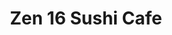 ---
layout: place
title: "Zen 16 Sushi Cafe"
permalink: /maryland/bel-air/zen-16-sushi-cafe.html
stateAbbr: MD
stateName: Maryland
cityName: Bel Air
seo:
  name: "Zen 16 Sushi Cafe"
  type: Restaurant
  links: http://www.zen16belair.com/
description: "Established, unpretentious sushi bar preparing Japanese & other Asian options to eat in or take out. Zen 16 Sushi Cafe serves delicious sushi in Bel Air, Maryland. Try fresh Japanese dishes for a great dining experience. Available for takeout, delivery, lunch, and dinner."
place_id: ChIJDY7mNtvdx4kRr2v5dOxUHcQ
photos:
  - name: >-
      places/ChIJDY7mNtvdx4kRr2v5dOxUHcQ/photos/AeeoHcKJXeny45KYnYWihwnse_OgjeEIJOEFC7toXYBPDuepM7drWGD3eHa34SPfCmc1sonwlVl5Z7tpw9b_KhCKWA8eWZ3D36mqqKNEEI1JpG5N0uUIqjTnw3aghN1rKr8q92cr7qTOwtWqms2hXpOxKRgIJ3X5tVJ3i2BXCBnpZFWTr-ps7XC50_3gFKyLBjErFhwthbqrl3GeNH5GBLGdROcSWaScjGRsq7uZv5iW_s4ZIlZGow6sqORPVIQ8lNK8A8mHMWY_v1yRRIE-3eH4WnV0uDXM0P1hvJWkLRnpgF1nfkx37GKcteEjfMNksPw-JY67YoT7uGbryw5w2A4bmuxoFD9S2aNeX3_tmXrACQR-k4UbsRKBaUyYSRNjXccizEqMlLsq26LAnBPVrpaxmc7S3gB3pCCY064nO9aJgbJjrg
    widthPx: 4032
    heightPx: 3024
    authorAttributions:
      - displayName: Carlos Sagastume
        uri: https://maps.google.com/maps/contrib/107891881286350013418
        photoUri: >-
          https://lh3.googleusercontent.com/a-/ALV-UjUQbdgOwDOgmnPaNC7z7zPZ6R86UNu-QQvAtALXqzdbLNg6Qdgc=s100-p-k-no-mo
    flagContentUri: >-
      https://www.google.com/local/imagery/report/?cb_client=maps_api_places.places_api&image_key=!1e10!2sCIHM0ogKEICAgICE-YzNEA&hl=en-US
    googleMapsUri: >-
      https://www.google.com/maps/place//data=!3m4!1e2!3m2!1sCIHM0ogKEICAgICE-YzNEA!2e10!4m2!3m1!1s0x89c7dddb36e68e0d:0xc41d54ec74f96baf
  - name: >-
      places/ChIJDY7mNtvdx4kRr2v5dOxUHcQ/photos/AeeoHcIoLsINpxjtonsAo01MFkF7LKqFQuE5nhQspR9wy8NyctQpX73i97QPfU43jx3GwigD_lqWUzMXHMUit3kHQ02obVWveBZzRoyUXFcIwOLzkhYwpXWZslMvkK0WaxxMX8PVeiUyKXmm76AbR04_y_k8CaySm2XF3Og_DmqN2mqNj6Vp20agpKfXzP-gbymeyvxY8MUHjpugi-JnXzaOw56UL0jjLxgeXHJxJdwWA9VAgV19TQ4UcKplT-WB375V9Pidcb8UFtcZT3KGnSdFtDmcY9_i8VNfXT99MWU7Ujut9Q
    widthPx: 3024
    heightPx: 4032
    authorAttributions:
      - displayName: Zen 16 Sushi Cafe
        uri: https://maps.google.com/maps/contrib/106578003057932932344
        photoUri: >-
          https://lh3.googleusercontent.com/a/ACg8ocJ57Mr9uzUy5GW9pit2hmtS_5y0aIjpLxGjtVmT5zkdCpjvmw=s100-p-k-no-mo
    flagContentUri: >-
      https://www.google.com/local/imagery/report/?cb_client=maps_api_places.places_api&image_key=!1e10!2sAF1QipPHFq8eCoU9w43D3ZRBzxx08UPFk4_a4VreyA-J&hl=en-US
    googleMapsUri: >-
      https://www.google.com/maps/place//data=!3m4!1e2!3m2!1sAF1QipPHFq8eCoU9w43D3ZRBzxx08UPFk4_a4VreyA-J!2e10!4m2!3m1!1s0x89c7dddb36e68e0d:0xc41d54ec74f96baf
  - name: >-
      places/ChIJDY7mNtvdx4kRr2v5dOxUHcQ/photos/AeeoHcJrGvleW8FHrmBbR9w7bKwRzrz_A54K5HMPRYdarWGq-t5LSw0lWhcZWi3BazURgLiYne05IjYZ57JCPIoKImXNM823YzBIO64oUnwe5WKgdfEFYOkLxHov2aItN3GaCL3Xx3qjExXDfHryxjbGecfcNuHuiY_X4HSPACBLrZEogElmUzf17RWVbPV4RB9JG5Q_LWZcgXZ0YNCSUGwUnt3LRlRtxhud390xjth09xo8PjSEDIY4DVyRhAHiuCbVb0YA6aQ3s7zItUxzBrtbX545J654gCG9NycNrTDvpvKLsMxSSF3TNzMiOw9iUnGNwTkiYVN0iF05QmiPtcG88iCdAmrSr3OChHWcjKB11VRDUxGbeXyYvlF9gxA3oPptzXXJlLaEcxtHKEXSimXZxLNfiw98Yf9SkD1fbApvvEE
    widthPx: 3600
    heightPx: 4800
    authorAttributions:
      - displayName: Brianna T
        uri: https://maps.google.com/maps/contrib/106850132463792196186
        photoUri: >-
          https://lh3.googleusercontent.com/a-/ALV-UjWrHgk3N59sXxZbNqg2jPhVjumXz57sXr33VzPhHKOx2eyZj4V9=s100-p-k-no-mo
    flagContentUri: >-
      https://www.google.com/local/imagery/report/?cb_client=maps_api_places.places_api&image_key=!1e10!2sCIHM0ogKEICAgICjy8f-CA&hl=en-US
    googleMapsUri: >-
      https://www.google.com/maps/place//data=!3m4!1e2!3m2!1sCIHM0ogKEICAgICjy8f-CA!2e10!4m2!3m1!1s0x89c7dddb36e68e0d:0xc41d54ec74f96baf
  - name: >-
      places/ChIJDY7mNtvdx4kRr2v5dOxUHcQ/photos/AeeoHcKKCJ_r3cK3Q3655TpbaSHW1ToMq4ivtmYPQzWWSci6mlgtQ-o8u1-NKdf-VFhUMu8Qv5XCKr27LLpI47inNpU4005KYi92K9todWmkwYQI_MrF7kjNouswuN4sXjsQBCV8TDcImx3nCWjrBb66PdctJdLBhUCMMQnAhvPzdQLlcRJ_E4olvBlaejw-EIeX94sL3U-eipgAUcQdNjrljtPKZsLqbQR-j5kCKwfD3FzrROy1h6_0JQREe6NyuwY7r1wMbxRGJX0XyRprQ0cnVqK9yInl3UieM_s0AWwgfHSpyIBGVCXFBCAbjAZqh2lD6MOF-e3FS-9e04SN316uge-VvAkVRL4HK0Omndkaa99Y14daYGW1D2ftSFBqRLYqLYkBCcWlMbv8jKu16ug3Acgkh6RIe9JSK_q0-12lEY-I3w
    widthPx: 3000
    heightPx: 4000
    authorAttributions:
      - displayName: Amy Sukits
        uri: https://maps.google.com/maps/contrib/108853006433999328829
        photoUri: >-
          https://lh3.googleusercontent.com/a-/ALV-UjVJ1CLm5nUepOuuijI4wzrpHug6KKLuS-fxlHg4iuB4J6JRSXeCqg=s100-p-k-no-mo
    flagContentUri: >-
      https://www.google.com/local/imagery/report/?cb_client=maps_api_places.places_api&image_key=!1e10!2sCIHM0ogKEICAgID_07fdCQ&hl=en-US
    googleMapsUri: >-
      https://www.google.com/maps/place//data=!3m4!1e2!3m2!1sCIHM0ogKEICAgID_07fdCQ!2e10!4m2!3m1!1s0x89c7dddb36e68e0d:0xc41d54ec74f96baf
  - name: >-
      places/ChIJDY7mNtvdx4kRr2v5dOxUHcQ/photos/AeeoHcKUPEWaawdu_JftJI3_3Vr_k695xLaBIDG7ffkEnNOrDqy_OcYIddYhjkaPhs2yTaobZuxBbHi_M6jYaPE10n2gAqLotEXOECW-83rBMxYh75k6bqlW8i0hNhYwBkWyeaWfP2DT7aLRjrMqpJAsxqovoeFXZHZa-WAAp06Cljd8dh5YXb_WpI84zUZtcbGdtA8iDOHKqoqD9rRquoO9NwBciItE-s77JXU87SyYl8PcV_Yos10gjSltH1eKwiVZ59mlm3A6WbpXiTHVgeeecQnSDGZkzagtLkf0WUR1TbTNjTYY-WMGGOK19Q5N8THZo14HjDBUIM1rfF7V6u7XBk805IyvJQuD7R07QHj8evUaXk0Wpet8DlGNX_KXPfJAFXBT-EaGvztEbTWvUBsjPFPTZ2AG_M5yPt6fyWxcfLdiJge-
    widthPx: 4032
    heightPx: 2268
    authorAttributions:
      - displayName: Lamar Jackson
        uri: https://maps.google.com/maps/contrib/104522747742924890908
        photoUri: >-
          https://lh3.googleusercontent.com/a-/ALV-UjUHKUMbd6hNZ9nXRVrdbMNL6NE3ZB8U1hR1-gCb30X7yWDZkSgO=s100-p-k-no-mo
    flagContentUri: >-
      https://www.google.com/local/imagery/report/?cb_client=maps_api_places.places_api&image_key=!1e10!2sCIHM0ogKEICAgICk9Lvy0gE&hl=en-US
    googleMapsUri: >-
      https://www.google.com/maps/place//data=!3m4!1e2!3m2!1sCIHM0ogKEICAgICk9Lvy0gE!2e10!4m2!3m1!1s0x89c7dddb36e68e0d:0xc41d54ec74f96baf
  - name: >-
      places/ChIJDY7mNtvdx4kRr2v5dOxUHcQ/photos/AeeoHcKFNsL6RyEH9nuGKmGse4dHn7Mtg3vqQuZeI8DbNsZ0WkfJ4mRHUdJdUSdddaOMR87vu7MvvHJ1qHmZCiGgb5jLyivGaIOt45SBvUOmUV4ajslJQXqE7eLIDBy8K27rMG4TPreJ8B5TiBRj6Aw4ui4qJR6-Uow39PDAns6K4E3k-vuv1CqJPnt2SnA9TIcKhmVUspsWYGQo7a--20DC0dAQzYPqw8r-BHJHLqgWGB-G0MgL5L53rjNPItqpOcijkZgcylQ-Z8Vj3tpu4Im4tNjiUJkRmGspTDs_Rnw465TBEjQTvSmJqNmA6mVxMbCi1gILEf4vzCk_o_zwiOikQ-NCDU_Ku3q5OO5cxT3b33tmGsEL8qqIyJxMOhMPlnuk43tPpSAGHeA_dj8GGR0aa2ZvAti1V3_GI0Gnc8SC6_VsdOjq
    widthPx: 2048
    heightPx: 1536
    authorAttributions:
      - displayName: Ken Bassford
        uri: https://maps.google.com/maps/contrib/100777324770353848464
        photoUri: >-
          https://lh3.googleusercontent.com/a-/ALV-UjXgDAU1AVD-dwLJuVKOwmF1U6VK6YZfj6_z5VptciGHmE2rTVc=s100-p-k-no-mo
    flagContentUri: >-
      https://www.google.com/local/imagery/report/?cb_client=maps_api_places.places_api&image_key=!1e10!2sCIHM0ogKEICAgICk3KrQ8QE&hl=en-US
    googleMapsUri: >-
      https://www.google.com/maps/place//data=!3m4!1e2!3m2!1sCIHM0ogKEICAgICk3KrQ8QE!2e10!4m2!3m1!1s0x89c7dddb36e68e0d:0xc41d54ec74f96baf
  - name: >-
      places/ChIJDY7mNtvdx4kRr2v5dOxUHcQ/photos/AeeoHcJ_w8km_zJKnJclFwJMsFLZbTw9oH76-T1_9m7JGuRko4vJBJ5938PvlHX8obcEE6WUMkGvcXesm5tKv5jdPMYXpwj4qEvkX2fbxhdtxr7W1ioqXNF3_21w7CGjKl5ZBsuJo9W4hFF6WcC_95ZeTjKPqABGiqqrqZ8ZPX-gm1B_In8nUZllCNEqBuEMsFsv7sV32XJTZtmXABPpFQQCGqYNpbP46ZB-0AN488dszQ-JOo4ThkoIQUq948Dl_jEGqbypIQm1nKRihKQl-qdvcnwL6f1oSfv9hqDixbk-r8r7jYdKC3n0qrvem9OTlTMy9RQ1Oq-I7RysZhOKtDkrcf1L3oVslsShrcLVbegAFSi0J0j2uFZH049qV-1puWNZoG_rfEiC43LGEyduhmhDbfatcXghdpwnuwQ-X0qNBv65f4gD
    widthPx: 3024
    heightPx: 4032
    authorAttributions:
      - displayName: Chi 0080
        uri: https://maps.google.com/maps/contrib/109513087443237001757
        photoUri: >-
          https://lh3.googleusercontent.com/a-/ALV-UjWJKRDImb1VOB8toL9pOCQSA9MNG39wSfwTJZQ4DxvIt4PClU0=s100-p-k-no-mo
    flagContentUri: >-
      https://www.google.com/local/imagery/report/?cb_client=maps_api_places.places_api&image_key=!1e10!2sCIHM0ogKEICAgIDnttODkwE&hl=en-US
    googleMapsUri: >-
      https://www.google.com/maps/place//data=!3m4!1e2!3m2!1sCIHM0ogKEICAgIDnttODkwE!2e10!4m2!3m1!1s0x89c7dddb36e68e0d:0xc41d54ec74f96baf
  - name: >-
      places/ChIJDY7mNtvdx4kRr2v5dOxUHcQ/photos/AeeoHcLicFcvuxl97lMho-g8wr63AAM7CIWAAL-Fwa_QaJggOUU4txPTa6FJpsA5BCHjo5x6eQWyIAIoWBl0kN9xlA1WlJwMj_1T0_DSqgsuJxaw5Bb5-3kbbEVqg-soK_q3Xx74lF5EV9CrRgGouEclIULcQjZiLXGS6L1U2Ldpt5wohud5zHWiQpoA1UwvvkruWBEid7haW3j_KDL246iHZl3l-Q_c1aquVLHYuxie9Pxi2pKkSpCxeuR5hMIOPQ_nW07vAVg8WhpKv8nSE8oSi7r5cF67pH8EGPObvudXlD-Plj9h98B9LbK8cqwXFWAQCHsI06_W6JWLLCIEqhitHzvCMH6_mr39kvtaPEpqNxCydiTeBQQNENH1mCCzggtkkEBmCnrJpxG7TA8g1E5vS0ZwzEVVYe6ciL3Qy5gTlm28AA
    widthPx: 1944
    heightPx: 2592
    authorAttributions:
      - displayName: Marcelo Carneiro
        uri: https://maps.google.com/maps/contrib/116083219418586597966
        photoUri: >-
          https://lh3.googleusercontent.com/a/ACg8ocI6O362LtAksVEFtbtYXye9A-kU7KTSuafZNy9t0Vd4_U4v6Q=s100-p-k-no-mo
    flagContentUri: >-
      https://www.google.com/local/imagery/report/?cb_client=maps_api_places.places_api&image_key=!1e10!2sCIHM0ogKEICAgID43ffHGQ&hl=en-US
    googleMapsUri: >-
      https://www.google.com/maps/place//data=!3m4!1e2!3m2!1sCIHM0ogKEICAgID43ffHGQ!2e10!4m2!3m1!1s0x89c7dddb36e68e0d:0xc41d54ec74f96baf
  - name: >-
      places/ChIJDY7mNtvdx4kRr2v5dOxUHcQ/photos/AeeoHcKjHnePewl35RugZ59fOS0P3Q7UlZBW2Z_0xAiNOGs6lFbrhX_EvqXDi3SPb92VkJ_IIs264FfMKGjCKPMrULAxoDgy9XDQECZ3zR0qwZPBgcLsDQg6fEdx6hlczoz8xkvaKKZtwUX1qne3Weffd0Nj-sw4aqByOybO-f0p5V5veERs_Epwdimo8HCkcpucxdj2M9QAgo4sWeoshqCkUS-OHMwh5LMjBdAnQk6DoANpZSXkKVA1pv0gaqzO8DO2D72F7y86GO4cEI-pFl3YuYouvMDzPdHtK4qABQBweh_cxpJjHV0TC5DQhT8IRnr6eSr887DyLc8vDq6Vlo20j98dofb-TK2N5ck_bc-9RfnHzzgd15Tcctm2LCnlrLdDRB_eEZnXrNpjfrNmn6GZhTBFCMOK6vb6CDJdFMg9UmY
    widthPx: 4096
    heightPx: 3072
    authorAttributions:
      - displayName: Bill Heckleman
        uri: https://maps.google.com/maps/contrib/109852756033307018732
        photoUri: >-
          https://lh3.googleusercontent.com/a-/ALV-UjW7_y7siDBJ5yGBJAjI8shairBso0ALCIh_qCzMMv3-vC-0xvvR=s100-p-k-no-mo
    flagContentUri: >-
      https://www.google.com/local/imagery/report/?cb_client=maps_api_places.places_api&image_key=!1e10!2sCIHM0ogKEICAgICyh7eOGA&hl=en-US
    googleMapsUri: >-
      https://www.google.com/maps/place//data=!3m4!1e2!3m2!1sCIHM0ogKEICAgICyh7eOGA!2e10!4m2!3m1!1s0x89c7dddb36e68e0d:0xc41d54ec74f96baf
  - name: >-
      places/ChIJDY7mNtvdx4kRr2v5dOxUHcQ/photos/AeeoHcIiuKxOfn4MpqY0ThOiQGUuw7ZC1hxeitmvpRVUBikJxnmRA1yjhI48TcRl5DrmNzD13yFqHvA1fk1Bfe1Q9RC79H78eaa54Xa8u9BCVuteKEnT5VbLz_nbRKXkKL-0AL-3gt1MfDSWM_lXJcZF6kSqGMelqnhFH2Mxk9DamHvG0Qk1LOVLBgJ4ZhRjg3fLcRj3BfD0KpK0l7uQKwckkJXj3k2nZrnLuGjh-32kxl1BlyjOlQKihnc9oAwGijJTiDCdCbNJrN5LjKKWUaTWg7JM1e1O6aCjbhdJaNije56BwiNhPqZIQUlkQXSK-AH7hJX-1689wuWEgsWKdTK0bWA7AcrykZoFWFG-z_drn9ta3bbFTl8GSLeUbj8aA5B6qfMXf80v8_AwwhahbF2tnU-0TpFywTO0TH7T0U7LQYRWbg
    widthPx: 1536
    heightPx: 2048
    authorAttributions:
      - displayName: Ken Bassford
        uri: https://maps.google.com/maps/contrib/100777324770353848464
        photoUri: >-
          https://lh3.googleusercontent.com/a-/ALV-UjXgDAU1AVD-dwLJuVKOwmF1U6VK6YZfj6_z5VptciGHmE2rTVc=s100-p-k-no-mo
    flagContentUri: >-
      https://www.google.com/local/imagery/report/?cb_client=maps_api_places.places_api&image_key=!1e10!2sCIHM0ogKEICAgICk3KrQCQ&hl=en-US
    googleMapsUri: >-
      https://www.google.com/maps/place//data=!3m4!1e2!3m2!1sCIHM0ogKEICAgICk3KrQCQ!2e10!4m2!3m1!1s0x89c7dddb36e68e0d:0xc41d54ec74f96baf
address: 533Baltimore Pike, Bel Air, MD 21014, USA
street: 533Baltimore Pike
city: Bel Air
state: MD
zip: '21014'
country: USA
neighborhood: null
latitude: '39.527531'
longitude: '-76.351011'
accessibility_options:
  wheelchairAccessibleParking: true
  wheelchairAccessibleEntrance: true
  wheelchairAccessibleRestroom: true
  wheelchairAccessibleSeating: true
business_status: OPERATIONAL
name: Zen 16 Sushi Cafe
google_maps_links:
  directionsUri: >-
    https://www.google.com/maps/dir//''/data=!4m7!4m6!1m1!4e2!1m2!1m1!1s0x89c7dddb36e68e0d:0xc41d54ec74f96baf!3e0
  placeUri: https://maps.google.com/?cid=14131544580310002607
  writeAReviewUri: >-
    https://www.google.com/maps/place//data=!4m3!3m2!1s0x89c7dddb36e68e0d:0xc41d54ec74f96baf!12e1
  reviewsUri: >-
    https://www.google.com/maps/place//data=!4m4!3m3!1s0x89c7dddb36e68e0d:0xc41d54ec74f96baf!9m1!1b1
  photosUri: >-
    https://www.google.com/maps/place//data=!4m3!3m2!1s0x89c7dddb36e68e0d:0xc41d54ec74f96baf!10e5
primary_type: Asian Restaurant
opening_hours:
  regular: null
  current: null
secondary_opening_hours:
  regular:
    weekdayDescriptions: null
    type: null
  current:
    weekdayDescriptions: null
    type: null
phone: (410) 836-5999
price_level: PRICE_LEVEL_MODERATE
price_range: $10 &ndash; $20
rating: '4.0'
rating_count: 0
website: http://www.zen16belair.com/
reviews:
  - name: >-
      places/ChIJDY7mNtvdx4kRr2v5dOxUHcQ/reviews/ChdDSUhNMG9nS0VJQ0FnTUR3X1ozZjd3RRAB
    relativePublishTimeDescription: 2 weeks ago
    rating: 5
    text:
      text: >-
        This is the best sushi place in Bel Air. My friends and I can’t stop
        coming back bc we just love it there. The service is always amazing,
        fast, and the staff cares deeply about quality. Wish I could rate it 6
        stars :)
      languageCode: en
    originalText:
      text: >-
        This is the best sushi place in Bel Air. My friends and I can’t stop
        coming back bc we just love it there. The service is always amazing,
        fast, and the staff cares deeply about quality. Wish I could rate it 6
        stars :)
      languageCode: en
    authorAttribution:
      displayName: Aj Vaughan
      uri: https://www.google.com/maps/contrib/100225840995972369054/reviews
      photoUri: >-
        https://lh3.googleusercontent.com/a-/ALV-UjXAnnK_9PM_pZOD99ll4H374kCHFgoiT-qprcu1PWGfxR59bLH5=s128-c0x00000000-cc-rp-mo
    publishTime: '2025-03-27T21:00:06.260452Z'
    flagContentUri: >-
      https://www.google.com/local/review/rap/report?postId=ChdDSUhNMG9nS0VJQ0FnTUR3X1ozZjd3RRAB&d=17924085&t=1
    googleMapsUri: >-
      https://www.google.com/maps/reviews/data=!4m6!14m5!1m4!2m3!1sChdDSUhNMG9nS0VJQ0FnTUR3X1ozZjd3RRAB!2m1!1s0x89c7dddb36e68e0d:0xc41d54ec74f96baf
  - name: >-
      places/ChIJDY7mNtvdx4kRr2v5dOxUHcQ/reviews/ChdDSUhNMG9nS0VJQ0FnSUNMOU9HRXlRRRAB
    relativePublishTimeDescription: 6 months ago
    rating: 4
    text:
      text: >-
        Hidden Gem Near Sweet Frog~


        Nestled discreetly next to Sweet Frog, this restaurant is a delightful
        surprise. Upon entering, you are welcomed by a fresh and aesthetically
        pleasing decor that exudes a blend of modern and traditional Asian
        influences. The service is swift, the prices are reasonable, and the
        food is exceptional. It's a perfect spot to enjoy a meal with friends or
        family.
      languageCode: en
    originalText:
      text: >-
        Hidden Gem Near Sweet Frog~


        Nestled discreetly next to Sweet Frog, this restaurant is a delightful
        surprise. Upon entering, you are welcomed by a fresh and aesthetically
        pleasing decor that exudes a blend of modern and traditional Asian
        influences. The service is swift, the prices are reasonable, and the
        food is exceptional. It's a perfect spot to enjoy a meal with friends or
        family.
      languageCode: en
    authorAttribution:
      displayName: Chi 0080
      uri: https://www.google.com/maps/contrib/109513087443237001757/reviews
      photoUri: >-
        https://lh3.googleusercontent.com/a-/ALV-UjWJKRDImb1VOB8toL9pOCQSA9MNG39wSfwTJZQ4DxvIt4PClU0=s128-c0x00000000-cc-rp-mo-ba4
    publishTime: '2024-10-05T17:41:26.137463Z'
    flagContentUri: >-
      https://www.google.com/local/review/rap/report?postId=ChdDSUhNMG9nS0VJQ0FnSUNMOU9HRXlRRRAB&d=17924085&t=1
    googleMapsUri: >-
      https://www.google.com/maps/reviews/data=!4m6!14m5!1m4!2m3!1sChdDSUhNMG9nS0VJQ0FnSUNMOU9HRXlRRRAB!2m1!1s0x89c7dddb36e68e0d:0xc41d54ec74f96baf
  - name: >-
      places/ChIJDY7mNtvdx4kRr2v5dOxUHcQ/reviews/ChdDSUhNMG9nS0VJQ0FnTUNnbk95Vm53RRAB
    relativePublishTimeDescription: a month ago
    rating: 4
    text:
      text: >-
        Went here on valentine’s day and the food was amazing! A long wait due
        to all of the orders (online and in person) but it was 1000% worth the
        wait! The maryland blue crab roll was my favorite of the night along
        with the cream cheese crab wontons! I recommend this restaurant to
        anyone who loves a smaller quiet restaurant. To anyone else who was here
        on valentine’s day please understand if you went ANYWHERE else you
        would’ve had a longer wait. We went to another restaurant first and the
        line was out the door!
      languageCode: en
    originalText:
      text: >-
        Went here on valentine’s day and the food was amazing! A long wait due
        to all of the orders (online and in person) but it was 1000% worth the
        wait! The maryland blue crab roll was my favorite of the night along
        with the cream cheese crab wontons! I recommend this restaurant to
        anyone who loves a smaller quiet restaurant. To anyone else who was here
        on valentine’s day please understand if you went ANYWHERE else you
        would’ve had a longer wait. We went to another restaurant first and the
        line was out the door!
      languageCode: en
    authorAttribution:
      displayName: Haley Shoemaker
      uri: https://www.google.com/maps/contrib/106119897567407149821/reviews
      photoUri: >-
        https://lh3.googleusercontent.com/a-/ALV-UjUNAqjR6dkPzjmhGhZxA8USgMlWonId0s8igUSvTNNop-wOah8=s128-c0x00000000-cc-rp-mo
    publishTime: '2025-02-15T01:14:57.649080Z'
    flagContentUri: >-
      https://www.google.com/local/review/rap/report?postId=ChdDSUhNMG9nS0VJQ0FnTUNnbk95Vm53RRAB&d=17924085&t=1
    googleMapsUri: >-
      https://www.google.com/maps/reviews/data=!4m6!14m5!1m4!2m3!1sChdDSUhNMG9nS0VJQ0FnTUNnbk95Vm53RRAB!2m1!1s0x89c7dddb36e68e0d:0xc41d54ec74f96baf
  - name: >-
      places/ChIJDY7mNtvdx4kRr2v5dOxUHcQ/reviews/ChdDSUhNMG9nS0VJQ0FnSURKeHRpOHN3RRAB
    relativePublishTimeDescription: a month ago
    rating: 5
    text:
      text: >-
        Hands down one of my favorite places in Harford County. The staff is
        always so nice and attentive when I visit with my family. I usually
        order 12 - 15 rolls with a few appetizers and it's never an unreasonable
        wait time for our food. Everything always taste amazing and my kids all
        the dishes as well from pad Thai to sashimi. I will definitely keep
        coming back!
      languageCode: en
    originalText:
      text: >-
        Hands down one of my favorite places in Harford County. The staff is
        always so nice and attentive when I visit with my family. I usually
        order 12 - 15 rolls with a few appetizers and it's never an unreasonable
        wait time for our food. Everything always taste amazing and my kids all
        the dishes as well from pad Thai to sashimi. I will definitely keep
        coming back!
      languageCode: en
    authorAttribution:
      displayName: Jadian Green
      uri: https://www.google.com/maps/contrib/115870507071424306838/reviews
      photoUri: >-
        https://lh3.googleusercontent.com/a-/ALV-UjWIfdI2U9XWD_ANmcr2OtEjws8VIzHZRGfb7yyo3P_BJvU-j1gWNA=s128-c0x00000000-cc-rp-mo-ba4
    publishTime: '2025-02-12T23:30:18.997914Z'
    flagContentUri: >-
      https://www.google.com/local/review/rap/report?postId=ChdDSUhNMG9nS0VJQ0FnSURKeHRpOHN3RRAB&d=17924085&t=1
    googleMapsUri: >-
      https://www.google.com/maps/reviews/data=!4m6!14m5!1m4!2m3!1sChdDSUhNMG9nS0VJQ0FnSURKeHRpOHN3RRAB!2m1!1s0x89c7dddb36e68e0d:0xc41d54ec74f96baf
  - name: >-
      places/ChIJDY7mNtvdx4kRr2v5dOxUHcQ/reviews/ChZDSUhNMG9nS0VJQ0FnTUR3bzlqMFZnEAE
    relativePublishTimeDescription: 2 weeks ago
    rating: 5
    text:
      text: >-
        It’s always so nice and welcoming here. I go as much as I can! The
        service is always amazing. Plus they are always so kind and quick!
        Highly recommend you go try them out!
      languageCode: en
    originalText:
      text: >-
        It’s always so nice and welcoming here. I go as much as I can! The
        service is always amazing. Plus they are always so kind and quick!
        Highly recommend you go try them out!
      languageCode: en
    authorAttribution:
      displayName: Kat Bue
      uri: https://www.google.com/maps/contrib/110529540300249840703/reviews
      photoUri: >-
        https://lh3.googleusercontent.com/a-/ALV-UjULmU7ujHlllC9C7vPx3vJasXNRtqDvQyDhNbjiNvnsn4r4UhFd=s128-c0x00000000-cc-rp-mo
    publishTime: '2025-03-27T23:46:45.952721Z'
    flagContentUri: >-
      https://www.google.com/local/review/rap/report?postId=ChZDSUhNMG9nS0VJQ0FnTUR3bzlqMFZnEAE&d=17924085&t=1
    googleMapsUri: >-
      https://www.google.com/maps/reviews/data=!4m6!14m5!1m4!2m3!1sChZDSUhNMG9nS0VJQ0FnTUR3bzlqMFZnEAE!2m1!1s0x89c7dddb36e68e0d:0xc41d54ec74f96baf
parking_options:
  freeParkingLot: true
  freeStreetParking: true
  valetParking: false
payment_options:
  acceptsCreditCards: true
  acceptsDebitCards: true
  acceptsCashOnly: false
  acceptsNfc: true
allow_dogs: null
curbside_pickup: null
delivery: true
dine_in: true
good_for_children: true
good_for_groups: true
good_for_sports: false
live_music: false
menu_for_children: null
outdoor_seating: false
reservable: true
restroom: true
serves_beer: true
serves_breakfast: false
serves_brunch: false
serves_cocktails: true
serves_coffee: null
serves_dinner: true
serves_dessert: true
serves_lunch: true
serves_vegetarian_food: true
serves_wine: true
takeout: true
update_category: essentials
summary: >-
  Established, unpretentious sushi bar preparing Japanese & other Asian options
  to eat in or take out.

---